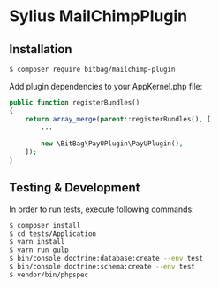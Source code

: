 # Sylius MailChimpPlugin 

## Installation

```bash
$ composer require bitbag/mailchimp-plugin
```
    
Add plugin dependencies to your AppKernel.php file:

```php
public function registerBundles()
{
    return array_merge(parent::registerBundles(), [
        ...
        
        new \BitBag\PayUPlugin\PayUPlugin(),
    ]);
}
```
 
## Testing & Development

In order to run tests, execute following commands:

```bash
$ composer install
$ cd tests/Application
$ yarn install
$ yarn run gulp
$ bin/console doctrine:database:create --env test
$ bin/console doctrine:schema:create --env test
$ vendor/bin/phpspec
```